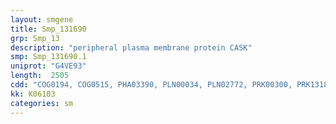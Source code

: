 ```yaml
---
layout: smgene
title: Smp_131690
grp: Smp_13
description: "peripheral plasma membrane protein CASK"
smp: Smp_131690.1
uniprot: "G4VE93"
length:  2505
cdd: "COG0194, COG0515, PHA03390, PLN00034, PLN02772, PRK00300, PRK13184, PTZ00263, TIGR03263, TIGR03903, cd00071, cd00992, cd12035, cd14094, cl00117, cl17036, cl17190, cl21453, pfam00069, pfam00595, pfam00625, pfam07653, smart00072, smart00220, smart00228, smart00326"
kk: K06103
categories: sm
---
```

